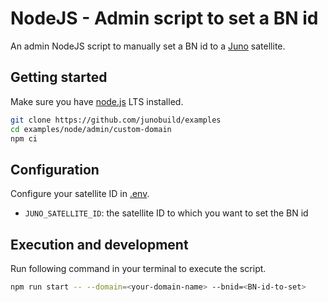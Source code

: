 # NodeJS - Admin script to set a BN id

An admin NodeJS script to manually set a BN id to a [Juno](https://juno.build) satellite.

## Getting started

Make sure you have [node.js](https://nodejs.org) LTS installed.

```bash
git clone https://github.com/junobuild/examples
cd examples/node/admin/custom-domain
npm ci
```

## Configuration

Configure your satellite ID in [.env](.env).

- `JUNO_SATELLITE_ID`: the satellite ID to which you want to set the BN id

## Execution and development

Run following command in your terminal to execute the script.

```bash
npm run start -- --domain=<your-domain-name> --bnid=<BN-id-to-set>
```

